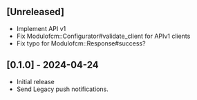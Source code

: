 ## [Unreleased]

- Implement API v1
- Fix Modulofcm::Configurator#validate_client for APIv1 clients
- Fix typo for Modulofcm::Response#success?

## [0.1.0] - 2024-04-24

- Initial release
- Send Legacy push notifications.
